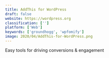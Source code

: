 ```yaml
---
title: AddThis for WordPress
draft: false 
website: https://wordpress.org
classification: ['']
platform: ['Web']
keywords: ['groundhogg', 'wpfomify']
image: 2020/04/AddThis-for-WordPress.png
---
```

Easy tools for driving conversions & engagement